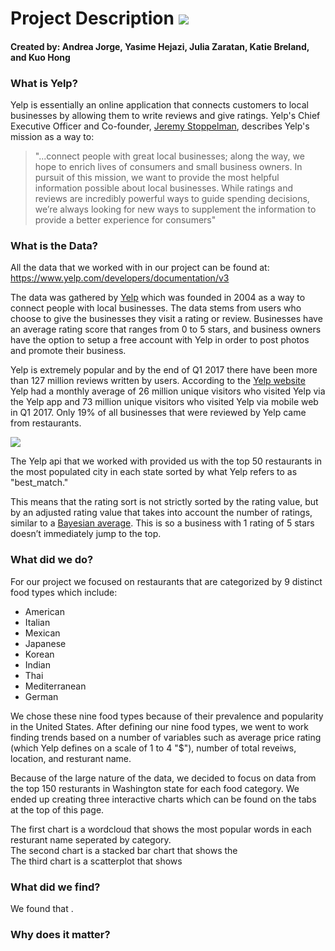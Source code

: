 # Project Description ![](http://screenwerk.com/wpn/media/Screen-Shot-2013-02-19-at-7.06.02-AM.png)

#### Created by: Andrea Jorge, Yasime Hejazi, Julia Zaratan, Katie Breland, and Kuo Hong  


### What is Yelp? 
Yelp is essentially an online application that connects customers to local businesses by allowing them to write reviews and give ratings. Yelp's Chief Executive Officer and Co-founder, [Jeremy Stoppelman](https://www.yelpblog.com/2013/01/introducing-lives), describes Yelp's mission as a way to:

> "...connect people with great local businesses; along the way, we hope to enrich lives of consumers and small business owners. In pursuit of this mission, we want to provide the most helpful information possible about local businesses. While ratings and reviews are incredibly powerful ways to guide spending decisions, we’re always looking for new ways to supplement the information to provide a better experience for consumers"

### What is the Data?
All the data that we worked with in our project can be found at: 
https://www.yelp.com/developers/documentation/v3 

The data was gathered by [Yelp](https://www.yelp.com/sf) which was founded in 2004 as a way to connect people with local businesses.
The data stems from users who choose to give the businesses they visit a rating or review. Businesses have an average rating score that ranges from 0 to 5 stars, and business owners have the option to setup a free account with Yelp in order to post photos and promote their business. 

Yelp is extremely popular and by the end of Q1 2017 there have been more than 127 million reviews written by users. According to the [Yelp website](https://www.yelp.com/about) Yelp had a monthly average of 26 million unique visitors who visited Yelp via the Yelp app and 73 million unique visitors who visited Yelp via mobile web in Q1 2017. Only 19% of all businesses that were reviewed by Yelp came from restaurants.  

![](https://media.npr.org/assets/img/2014/05/22/yelp-1_wide-c07e41ca11053d2d7c30aafa94556b2ea5e53f5f.jpg?s=1400)  


The Yelp api that we worked with provided us with the top 50 restaurants in the most populated city in each state sorted by what Yelp refers to as "best_match." 

This means that the rating sort is not strictly sorted by the rating value, but by an adjusted rating value that takes into account the number of ratings, similar to a [Bayesian average](https://en.wikipedia.org/wiki/Bayesian_average). This is so a business with 1 rating of 5 stars doesn’t immediately jump to the top.

### What did we do?
For our project we focused on restaurants that are categorized by 9 distinct food types which include:  
* American   
* Italian   
* Mexican  
* Japanese  
* Korean  
* Indian  
* Thai  
* Mediterranean  
* German  

We chose these nine food types because of their prevalence and popularity in the United States. 
After defining our nine food types, we went to work finding trends based on a number of variables such as average price rating (which Yelp defines on a scale of 1 to 4 "$"), number of total reveiws, location, and resturant name.  

Because of the large nature of the data, we decided to focus on data from the top 150 resturants in Washington state for each food category. We ended up creating three interactive charts which can be found on the tabs at the top of this page.

The first chart is a wordcloud that shows the most popular words in each resturant name seperated by category.  
The second chart is a stacked bar chart that shows the   
The third chart is a scatterplot that shows   

### What did we find?
We found that .


### Why does it matter?





